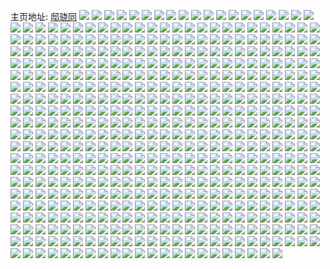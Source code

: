 主页地址: [邸骁同](https://weibo.com/u/1750553817) 
![](https://wx4.sinaimg.cn/mw2000/685754d9ly1h9plgfl5s4j22513m5x6q.jpg) 
![](https://wx4.sinaimg.cn/mw2000/685754d9ly1h9plim91njj21sc1sc4qr.jpg) 
![](https://wx4.sinaimg.cn/mw2000/685754d9ly1h9pll31z6mj21sc1scnpe.jpg) 
![](https://wx4.sinaimg.cn/mw2000/685754d9ly1h9plhp014bj2240240x6p.jpg) 
![](https://wx4.sinaimg.cn/mw2000/685754d9ly1h9iuj2a21zj22c0340npg.jpg) 
![](https://wx4.sinaimg.cn/mw2000/685754d9ly1h9iuj48dbbj22bm2bmu0x.jpg) 
![](https://wx4.sinaimg.cn/mw2000/685754d9ly1h9iuj9915kj21sc1schdv.jpg) 
![](https://wx4.sinaimg.cn/mw2000/685754d9ly1h9iuj6o4xqj22s52s5npf.jpg) 
![](https://wx4.sinaimg.cn/mw2000/685754d9ly1h9iujayzk4j21wz1wz1ky.jpg) 
![](https://wx4.sinaimg.cn/mw2000/685754d9ly1h87b5v4nh8j21sc1sc7wi.jpg) 
![](https://wx4.sinaimg.cn/mw2000/685754d9ly1h87bpu1pfhj21jk1xghdu.jpg) 
![](https://wx4.sinaimg.cn/mw2000/685754d9ly1h87b6mmp04j21sc1sce83.jpg) 
![](https://wx4.sinaimg.cn/mw2000/685754d9ly1h87b4orcwij21jk1xgb2a.jpg) 
![](https://wx4.sinaimg.cn/mw2000/685754d9ly1h87b7bnxzcj21sc1schdu.jpg) 
![](https://wx4.sinaimg.cn/mw2000/685754d9ly1h87bpp7dndj22jg36cx6q.jpg) 
![](https://wx4.sinaimg.cn/mw2000/685754d9ly1h87b5776khj21sc1sckjm.jpg) 
![](https://wx4.sinaimg.cn/mw2000/685754d9ly1h87bpzcr7bj21jk1wuhdu.jpg) 
![](https://wx4.sinaimg.cn/mw2000/685754d9ly1h87b5bu5euj22c02c0npe.jpg) 
![](https://wx4.sinaimg.cn/mw2000/685754d9ly1h633fpvq55j22c0340u0x.jpg) 
![](https://wx4.sinaimg.cn/mw2000/685754d9ly1h633fiden4j21400u0tdz.jpg) 
![](https://wx4.sinaimg.cn/mw2000/685754d9ly1h633fot6haj22c03401kz.jpg) 
![](https://wx4.sinaimg.cn/mw2000/685754d9ly1h633fs1sbqj22c0340hdv.jpg) 
![](https://wx4.sinaimg.cn/mw2000/685754d9ly1h633fwh1tlj23402c0x6r.jpg) 
![](https://wx4.sinaimg.cn/mw2000/685754d9ly1h633fh7xhwj23402c04qq.jpg) 
![](https://wx4.sinaimg.cn/mw2000/685754d9ly1h633ftmfk3j22c03404qr.jpg) 
![](https://wx4.sinaimg.cn/mw2000/685754d9ly1h633fxtj3fj22402tcb29.jpg) 
![](https://wx4.sinaimg.cn/mw2000/685754d9ly1h633fmquwkj22c0340hdv.jpg) 
![](https://wx4.sinaimg.cn/mw2000/685754d9ly1h633fl4ttuj21o01o0n15.jpg) 
![](https://wx4.sinaimg.cn/mw2000/685754d9ly1h633fy7y86j20u00u0alp.jpg) 
![](https://wx4.sinaimg.cn/mw2000/685754d9ly1h633fz83wij22tc240kjl.jpg) 
![](https://wx4.sinaimg.cn/mw2000/685754d9ly1h4v4vldo8gj21sc2dskjm.jpg) 
![](https://wx4.sinaimg.cn/mw2000/685754d9ly1h4v4vgmffgj21lt4tg1ky.jpg) 
![](https://wx4.sinaimg.cn/mw2000/685754d9ly1h4v4vikf5hj21sc1j5npe.jpg) 
![](https://wx4.sinaimg.cn/mw2000/685754d9ly1h4v4vog9n6j21lt4tgx6p.jpg) 
![](https://wx4.sinaimg.cn/mw2000/685754d9ly1h4v4vnmzqqj21sc2ds1kz.jpg) 
![](https://wx4.sinaimg.cn/mw2000/685754d9ly1h4v4vp77gdj21lt4tg1ky.jpg) 
![](https://wx4.sinaimg.cn/mw2000/685754d9ly1h428t84nc8j21sc2dskjm.jpg) 
![](https://wx4.sinaimg.cn/mw2000/685754d9ly1h428t948tlj22bz33ykjm.jpg) 
![](https://wx4.sinaimg.cn/mw2000/685754d9ly1h428t72u2gj21sc2dsu0y.jpg) 
![](https://wx4.sinaimg.cn/mw2000/685754d9ly1h3v96vu1yej22c02c0u0y.jpg) 
![](https://wx4.sinaimg.cn/mw2000/685754d9ly1h3v96zfswyj215m0u04as.jpg) 
![](https://wx4.sinaimg.cn/mw2000/685754d9ly1h3v97111msj22c02c0qv6.jpg) 
![](https://wx4.sinaimg.cn/mw2000/685754d9ly1h3v96qmws7j22012o1x6p.jpg) 
![](https://wx4.sinaimg.cn/mw2000/685754d9ly1h3v96sl0u5j22c0340b2b.jpg) 
![](https://wx4.sinaimg.cn/mw2000/685754d9ly1h3v97041kvj23402c0npd.jpg) 
![](https://wx4.sinaimg.cn/mw2000/685754d9ly1h3v96us7isj234022o4qq.jpg) 
![](https://wx4.sinaimg.cn/mw2000/685754d9ly1h3v96teruzj22861ns7wh.jpg) 
![](https://wx4.sinaimg.cn/mw2000/685754d9ly1h3v96x8se5j23402c0u10.jpg) 
![](https://wx4.sinaimg.cn/mw2000/685754d9ly1h3v96yxul0j22c02c0e84.jpg) 
![](https://wx4.sinaimg.cn/mw2000/685754d9ly1h2fb89ixdyj21sc1scb2a.jpg) 
![](https://wx4.sinaimg.cn/mw2000/685754d9ly1h2fb8f7i80j21sc1sc7wi.jpg) 
![](https://wx4.sinaimg.cn/mw2000/685754d9ly1h2fb7vgpq2j21sc1scnpe.jpg) 
![](https://wx4.sinaimg.cn/mw2000/685754d9ly1h2fb84rjhej22c02c0qv7.jpg) 
![](https://wx4.sinaimg.cn/mw2000/685754d9ly1h20caikc36j20yi22onpd.jpg) 
![](https://wx4.sinaimg.cn/mw2000/685754d9ly1h1wo9e8xfdj21sc2dse82.jpg) 
![](https://wx4.sinaimg.cn/mw2000/685754d9ly1h1wo9nf0o7j22tc2401l0.jpg) 
![](https://wx4.sinaimg.cn/mw2000/685754d9ly1h1wo9hsgc6j22tc2407wk.jpg) 
![](https://wx4.sinaimg.cn/mw2000/685754d9ly1h1wo9ja2jnj22tc2401ky.jpg) 
![](https://wx4.sinaimg.cn/mw2000/685754d9ly1h1wo9uesfjj22tc2404qq.jpg) 
![](https://wx4.sinaimg.cn/mw2000/685754d9ly1h1wo9fkzdpj22402tcnpe.jpg) 
![](https://wx4.sinaimg.cn/mw2000/685754d9ly1h1wo9r8zxfj22402tce82.jpg) 
![](https://wx4.sinaimg.cn/mw2000/685754d9ly1h1wo9kwgnvj22tc240x6p.jpg) 
![](https://wx4.sinaimg.cn/mw2000/685754d9ly1h1wo9tmzzej22yo2004qq.jpg) 
![](https://wx4.sinaimg.cn/mw2000/685754d9ly1h1wo9ry7ovj22tc240hdt.jpg) 
![](https://wx4.sinaimg.cn/mw2000/685754d9ly1h1wo9p7wl4j21o01o0b2a.jpg) 
![](https://wx4.sinaimg.cn/mw2000/685754d9ly1h1wo9vzlncj20zk14aqhw.jpg) 
![](https://wx4.sinaimg.cn/mw2000/685754d9ly1h1wo9vheeaj22tc240npd.jpg) 
![](https://wx4.sinaimg.cn/mw2000/685754d9ly1h1wo9q8si1j22c02c07wi.jpg) 
![](https://wx4.sinaimg.cn/mw2000/685754d9ly1h1wo9ssw74j22402tcx6p.jpg) 
![](https://wx4.sinaimg.cn/mw2000/685754d9ly1h1k5qvdl5lj20u01407g3.jpg) 
![](https://wx4.sinaimg.cn/mw2000/685754d9ly1h1k5qxc0tkj21sc2ds4qp.jpg) 
![](https://wx4.sinaimg.cn/mw2000/685754d9ly1h155vpdxk9j22c0340b2a.jpg) 
![](https://wx4.sinaimg.cn/mw2000/685754d9ly1h155vqtvkkj22c02c0npd.jpg) 
![](https://wx4.sinaimg.cn/mw2000/685754d9ly1h155vq29mwj22c03401kz.jpg) 
![](https://wx4.sinaimg.cn/mw2000/685754d9ly1h0z9tuucaqj20wi0j4tas.jpg) 
![](https://wx4.sinaimg.cn/mw2000/685754d9ly1h0z9tsyzmlj22c02c01ky.jpg) 
![](https://wx4.sinaimg.cn/mw2000/685754d9ly1h0z9tuo9g0j20wi19maem.jpg) 
![](https://wx4.sinaimg.cn/mw2000/685754d9ly1h0z9ttx1ahj22c02c0qv6.jpg) 
![](https://wx4.sinaimg.cn/mw2000/685754d9ly1h0z9tq486mj21sc2dse82.jpg) 
![](https://wx4.sinaimg.cn/mw2000/685754d9ly1h0z9ts4x6dj23402c0qv6.jpg) 
![](https://wx4.sinaimg.cn/mw2000/685754d9ly1h0z9tr29l6j22c0340npf.jpg) 
![](https://wx4.sinaimg.cn/mw2000/685754d9ly1h0z9toxtbnj20wi0tgk1v.jpg) 
![](https://wx4.sinaimg.cn/mw2000/685754d9ly1h0z9u1kybtj22c02c04qr.jpg) 
![](https://wx4.sinaimg.cn/mw2000/685754d9ly1h0z9tvj576j22c02c04qr.jpg) 
![](https://wx4.sinaimg.cn/mw2000/685754d9ly1h0z9twopdzj22c02c0qv6.jpg) 
![](https://wx4.sinaimg.cn/mw2000/685754d9ly1h0z9txi7c7j22c02c01ky.jpg) 
![](https://wx4.sinaimg.cn/mw2000/685754d9ly1h0z9tygabwj22c02c0npf.jpg) 
![](https://wx4.sinaimg.cn/mw2000/685754d9ly1h0z9tzfv0ij22c02c0b2b.jpg) 
![](https://wx4.sinaimg.cn/mw2000/685754d9ly1h0z9u2gelrj22c02c04qq.jpg) 
![](https://wx4.sinaimg.cn/mw2000/685754d9ly1gzvckchddfj22c02c0npd.jpg) 
![](https://wx4.sinaimg.cn/mw2000/685754d9ly1gzsjehgjtvj22c02c01kz.jpg) 
![](https://wx4.sinaimg.cn/mw2000/685754d9ly1gzsjeitwptj21sc1sc4qq.jpg) 
![](https://wx4.sinaimg.cn/mw2000/685754d9ly1gzmnjzew0gj21sc2dsnpd.jpg) 
![](https://wx4.sinaimg.cn/mw2000/685754d9ly1gz5b8kbd19j22c02c0e82.jpg) 
![](https://wx4.sinaimg.cn/mw2000/685754d9ly1gz0sv7kon9j22c02c0kjm.jpg) 
![](https://wx4.sinaimg.cn/mw2000/685754d9ly1gyxb5ijsrlj21c91sc1j4.jpg) 
![](https://wx4.sinaimg.cn/mw2000/685754d9ly1gyxb5v5fh2j22c02c04qq.jpg) 
![](https://wx4.sinaimg.cn/mw2000/685754d9ly1gyxb62fh1rj21sc1scx5k.jpg) 
![](https://wx4.sinaimg.cn/mw2000/685754d9ly1gyxb5kpqv3j22c02c0x6p.jpg) 
![](https://wx4.sinaimg.cn/mw2000/685754d9ly1gyxb5zgz5bj22bc334qv7.jpg) 
![](https://wx4.sinaimg.cn/mw2000/685754d9ly1gyxb5nk8p3j22c02c0kjm.jpg) 
![](https://wx4.sinaimg.cn/mw2000/685754d9ly1gyxb610hlwj21c91sc4qp.jpg) 
![](https://wx4.sinaimg.cn/mw2000/685754d9ly1gyxb5s2no7j22c02c07wk.jpg) 
![](https://wx4.sinaimg.cn/mw2000/685754d9ly1gyxb63qd8jj21sc1sc4qp.jpg) 
![](https://wx4.sinaimg.cn/mw2000/685754d9ly1gyeur6s5uij22c02c0e83.jpg) 
![](https://wx4.sinaimg.cn/mw2000/685754d9ly1gyeur9p9p0j22c02c04qr.jpg) 
![](https://wx4.sinaimg.cn/mw2000/b10c1bc2ly1gy2z43i0ipj208c08bgm1.jpg) 
![](https://wx4.sinaimg.cn/mw2000/685754d9ly1gycgfh7awcj22c02c0npe.jpg) 
![](https://wx4.sinaimg.cn/mw2000/685754d9ly1gycgfhkyinj20zk0zkjxi.jpg) 
![](https://wx4.sinaimg.cn/mw2000/685754d9ly1gycgfim0lkj22c02c0e82.jpg) 
![](https://wx4.sinaimg.cn/mw2000/685754d9ly1gycgfkltybj22c02c0e82.jpg) 
![](https://wx4.sinaimg.cn/mw2000/685754d9ly1gycgflyu2aj22c02c0e82.jpg) 
![](https://wx4.sinaimg.cn/mw2000/685754d9ly1gxzuvjeco9j22tc240e82.jpg) 
![](https://wx4.sinaimg.cn/mw2000/685754d9ly1gxzuvgida3j23402c0npe.jpg) 
![](https://wx4.sinaimg.cn/mw2000/685754d9ly1gxzuvkwi6fj22tc240b2a.jpg) 
![](https://wx4.sinaimg.cn/mw2000/685754d9ly1gxzuvhtiu8j22402tce81.jpg) 
![](https://wx4.sinaimg.cn/mw2000/685754d9ly1gxzuvdl5rvj22yo200npe.jpg) 
![](https://wx4.sinaimg.cn/mw2000/685754d9ly1gxzuvfo7xjj22002yonpd.jpg) 
![](https://wx4.sinaimg.cn/mw2000/685754d9ly1gxzuvf2nyaj21sc2ds7wi.jpg) 
![](https://wx4.sinaimg.cn/mw2000/685754d9ly1gxzuvh79swj22402tc4qq.jpg) 
![](https://wx4.sinaimg.cn/mw2000/685754d9ly1gxzuwfb652j22c03404qs.jpg) 
![](https://wx4.sinaimg.cn/mw2000/685754d9ly1gxzuvijv5sj22tc240kjm.jpg) 
![](https://wx4.sinaimg.cn/mw2000/685754d9ly1gxzuvk7bv1j22402tcu0y.jpg) 
![](https://wx4.sinaimg.cn/mw2000/685754d9ly1gxzuvlopulj22tc2404qr.jpg) 
![](https://wx4.sinaimg.cn/mw2000/685754d9ly1gxzuvebuyej22c02c0kjl.jpg) 
![](https://wx4.sinaimg.cn/mw2000/685754d9ly1gxzuvmcynij22402tcx6p.jpg) 
![](https://wx4.sinaimg.cn/mw2000/685754d9ly1gxv5pftvm8j22yo1z4tox.jpg) 
![](https://wx4.sinaimg.cn/mw2000/685754d9ly1gxv5phrgojj22xv1yl7fe.jpg) 
![](https://wx4.sinaimg.cn/mw2000/685754d9ly1gxv5pff7pmj22yo1z4ngq.jpg) 
![](https://wx4.sinaimg.cn/mw2000/685754d9ly1gxv5pex77tj21z42yo7j8.jpg) 
![](https://wx4.sinaimg.cn/mw2000/685754d9ly1gxv5pg5trdj22yo1z4to3.jpg) 
![](https://wx4.sinaimg.cn/mw2000/685754d9ly1gxv5pjnbksj21z42yoase.jpg) 
![](https://wx4.sinaimg.cn/mw2000/685754d9ly1gxv5peljj1j22yo1z4dyt.jpg) 
![](https://wx4.sinaimg.cn/mw2000/685754d9ly1gxv5pi29qpj22yo1z4amy.jpg) 
![](https://wx4.sinaimg.cn/mw2000/685754d9ly1gxv5pgw8ihj22yo1z47lo.jpg) 
![](https://wx4.sinaimg.cn/mw2000/685754d9ly1gxv5phdurij22yo1z448f.jpg) 
![](https://wx4.sinaimg.cn/mw2000/685754d9ly1gxv5pj4zpbj22ds1scx6p.jpg) 
![](https://wx4.sinaimg.cn/mw2000/685754d9ly1gxqdmz0m1aj22c02c0b2a.jpg) 
![](https://wx4.sinaimg.cn/mw2000/685754d9ly1gxqdm83xuwj21sc2dsqv5.jpg) 
![](https://wx4.sinaimg.cn/mw2000/685754d9ly1gxqdnihc0qj22c02c0npd.jpg) 
![](https://wx4.sinaimg.cn/mw2000/685754d9ly1gxqdn4h9cwj22c02c01ky.jpg) 
![](https://wx4.sinaimg.cn/mw2000/685754d9ly1gxqdn28q46j21sc1scu0x.jpg) 
![](https://wx4.sinaimg.cn/mw2000/685754d9ly1gxqdmcgdm1j22c02c0kjm.jpg) 
![](https://wx4.sinaimg.cn/mw2000/685754d9ly1gxqdm5utw7j23402c01ky.jpg) 
![](https://wx4.sinaimg.cn/mw2000/685754d9ly1gxqdn9o7a1j21sc1sc7wh.jpg) 
![](https://wx4.sinaimg.cn/mw2000/685754d9ly1gxqdnddll0j22c02c0npe.jpg) 
![](https://wx4.sinaimg.cn/mw2000/685754d9ly1gxqdng2jgkj22c02c07wi.jpg) 
![](https://wx4.sinaimg.cn/mw2000/685754d9ly1gxqdnnpsphj22c02c0hdu.jpg) 
![](https://wx4.sinaimg.cn/mw2000/685754d9ly1gxitxyffp9j22c0340u0y.jpg) 
![](https://wx4.sinaimg.cn/mw2000/685754d9ly1gxitxx68o9j22c0340qv6.jpg) 
![](https://wx4.sinaimg.cn/mw2000/685754d9ly1gxbhfqlqxsj21sc1scnpd.jpg) 
![](https://wx4.sinaimg.cn/mw2000/685754d9ly1gxbhfrfpwwj22c02c0hdu.jpg) 
![](https://wx4.sinaimg.cn/mw2000/685754d9ly1gxbhfsvyu0j22c0340e83.jpg) 
![](https://wx4.sinaimg.cn/mw2000/685754d9ly1gxbhfppvjyj23402c07wj.jpg) 
![](https://wx4.sinaimg.cn/mw2000/685754d9ly1gwlx507sn3j22c02c0x6q.jpg) 
![](https://wx4.sinaimg.cn/mw2000/685754d9ly1gwlx530sndj22c02c0b2a.jpg) 
![](https://wx4.sinaimg.cn/mw2000/685754d9ly1gwlx4x8j0mj22c02c0kjm.jpg) 
![](https://wx4.sinaimg.cn/mw2000/685754d9ly1gwlx551zgej22c02c04qq.jpg) 
![](https://wx4.sinaimg.cn/mw2000/685754d9ly1gwlx58m94tj22c02c0e83.jpg) 
![](https://wx4.sinaimg.cn/mw2000/685754d9ly1gwlx5bk7fej22c02c01ky.jpg) 
![](https://wx4.sinaimg.cn/mw2000/685754d9ly1gwlx5duiv8j22c02c0x6q.jpg) 
![](https://wx4.sinaimg.cn/mw2000/685754d9ly1gwkq9rmxm6j23402c01kz.jpg) 
![](https://wx4.sinaimg.cn/mw2000/685754d9ly1gwkq9u2qolj23402c0hdv.jpg) 
![](https://wx4.sinaimg.cn/mw2000/685754d9ly1gwkq9x91v6j22o03k07wj.jpg) 
![](https://wx4.sinaimg.cn/mw2000/685754d9ly1gwkq9phbh8j23402c07wi.jpg) 
![](https://wx4.sinaimg.cn/mw2000/685754d9ly1gwhe0cab9tj22tc480e83.jpg) 
![](https://wx4.sinaimg.cn/mw2000/685754d9ly1gwhe0rfkjkj21sc1scnpd.jpg) 
![](https://wx4.sinaimg.cn/mw2000/685754d9ly1gwhe2ao6kwj22tc480u0z.jpg) 
![](https://wx4.sinaimg.cn/mw2000/685754d9ly1gwhe1i1we8j23344mokjn.jpg) 
![](https://wx4.sinaimg.cn/mw2000/685754d9ly1gwhe0pybwgj21sc1scqv5.jpg) 
![](https://wx4.sinaimg.cn/mw2000/685754d9ly1gwhe1xym9mj22tc4804qs.jpg) 
![](https://wx4.sinaimg.cn/mw2000/685754d9ly1gwhe0lcbn3j22c02c0hdu.jpg) 
![](https://wx4.sinaimg.cn/mw2000/685754d9ly1gwhe0hpsa2j21sc1sc7wi.jpg) 
![](https://wx4.sinaimg.cn/mw2000/685754d9ly1gwhe1p0no5j22tc480x6r.jpg) 
![](https://wx4.sinaimg.cn/mw2000/685754d9ly1gwhe2h3iauj22tc4807wk.jpg) 
![](https://wx4.sinaimg.cn/mw2000/685754d9ly1gwhe0ocq39j22yo2801kz.jpg) 
![](https://wx4.sinaimg.cn/mw2000/685754d9ly1gwhe2ohe12j22tc480npg.jpg) 
![](https://wx4.sinaimg.cn/mw2000/685754d9ly1gwhe14wpzwj23344mox6r.jpg) 
![](https://wx4.sinaimg.cn/mw2000/685754d9ly1gwhe0f9mruj20xe8c94qr.jpg) 
![](https://wx4.sinaimg.cn/mw2000/685754d9ly1gwhe25al83j22tc480x6r.jpg) 
![](https://wx4.sinaimg.cn/mw2000/685754d9ly1gweyf35fnbj21sc1scqv5.jpg) 
![](https://wx4.sinaimg.cn/mw2000/685754d9ly1gweyf4gxm7j22402tcb29.jpg) 
![](https://wx4.sinaimg.cn/mw2000/685754d9ly1gw9f9b6t15j23302b9npf.jpg) 
![](https://wx4.sinaimg.cn/mw2000/685754d9ly1gvwniwykmkj22c02c0npd.jpg) 
![](https://wx4.sinaimg.cn/mw2000/685754d9ly1gvvj4obrnmj22c02c0b2a.jpg) 
![](https://wx4.sinaimg.cn/mw2000/001Ut90Zgy1gv8d99widyj62402tc4qq02.jpg) 
![](https://wx4.sinaimg.cn/mw2000/001Ut90Zgy1gv8d96ei4aj62tc2407wj02.jpg) 
![](https://wx4.sinaimg.cn/mw2000/001Ut90Zgy1gv8d8xmuhyj63402c01l002.jpg) 
![](https://wx4.sinaimg.cn/mw2000/001Ut90Zgy1gv8d93zeoqj63402c07wj02.jpg) 
![](https://wx4.sinaimg.cn/mw2000/001Ut90Zgy1gv8d91y9o3j637k2eo1kz02.jpg) 
![](https://wx4.sinaimg.cn/mw2000/001Ut90Zgy1gv8d8rqcsmj62yo200kjl02.jpg) 
![](https://wx4.sinaimg.cn/mw2000/001Ut90Zgy1gv8d9bvmgqj62tc240u0y02.jpg) 
![](https://wx4.sinaimg.cn/mw2000/001Ut90Zgy1gv8d9f5efpj63402c0b2a02.jpg) 
![](https://wx4.sinaimg.cn/mw2000/001Ut90Zgy1gv8d98216xj62tc240kjm02.jpg) 
![](https://wx4.sinaimg.cn/mw2000/001Ut90Zgy1gv8d9d70unj62tc240hdt02.jpg) 
![](https://wx4.sinaimg.cn/mw2000/001Ut90Zgy1gv8d8zpn92j63402c0kjn02.jpg) 
![](https://wx4.sinaimg.cn/mw2000/001Ut90Zgy1gv8d8u46ygj63402c07wl02.jpg) 
![](https://wx4.sinaimg.cn/mw2000/001Ut90Zgy1gv3nf485x9j62c0340qv502.jpg) 
![](https://wx4.sinaimg.cn/mw2000/001Ut90Zgy1gv3nf7joxwj61sc1scb2a02.jpg) 
![](https://wx4.sinaimg.cn/mw2000/001Ut90Zgy1gv3newuoeoj61sc1sce8102.jpg) 
![](https://wx4.sinaimg.cn/mw2000/001Ut90Zgy1gv3netnw3lj635s2dcb2902.jpg) 
![](https://wx4.sinaimg.cn/mw2000/001Ut90Zgy1gv3neqyiazj62402tcnpd02.jpg) 
![](https://wx4.sinaimg.cn/mw2000/001Ut90Zgy1gv3nf1nd4xj62c02c0npe02.jpg) 
![](https://wx4.sinaimg.cn/mw2000/001Ut90Zgy1gv3nenr4bbj62ds1sc1kz02.jpg) 
![](https://wx4.sinaimg.cn/mw2000/001Ut90Zgy1gv3nfcczbaj61sc1sckjm02.jpg) 
![](https://wx4.sinaimg.cn/mw2000/001Ut90Zgy1gv3ngss723j61sc1sce8202.jpg) 
![](https://wx4.sinaimg.cn/mw2000/001Ut90Zgy1gv3nglzuizj62ds1sc7wi02.jpg) 
![](https://wx4.sinaimg.cn/mw2000/001Ut90Zgy1gv3nge8zr6j62ds1scx6q02.jpg) 
![](https://wx4.sinaimg.cn/mw2000/001Ut90Zly1guwn460lqsj61sc1scx6p02.jpg) 
![](https://wx4.sinaimg.cn/mw2000/001Ut90Zly1gut9iou6otj63402c07wi02.jpg) 
![](https://wx4.sinaimg.cn/mw2000/001Ut90Zly1gut9icmgmxj61sc2ds1ky02.jpg) 
![](https://wx4.sinaimg.cn/mw2000/001Ut90Zly1gut9i7ukr3j63402c0hdu02.jpg) 
![](https://wx4.sinaimg.cn/mw2000/001Ut90Zly1gut9i92qeej62ds1sce8202.jpg) 
![](https://wx4.sinaimg.cn/mw2000/001Ut90Zly1gut9iipqc1j62tc240x6p02.jpg) 
![](https://wx4.sinaimg.cn/mw2000/001Ut90Zly1gut9i2y9uej61sc2dskjm02.jpg) 
![](https://wx4.sinaimg.cn/mw2000/001Ut90Zly1gut9i6il86j62c02c07wi02.jpg) 
![](https://wx4.sinaimg.cn/mw2000/001Ut90Zly1gut9i4py4bj63402c0x6r02.jpg) 
![](https://wx4.sinaimg.cn/mw2000/685754d9ly1gut9i0cgoej22c02c0kjm.jpg) 
![](https://wx4.sinaimg.cn/mw2000/001Ut90Zly1gut9hy1wcij63402c0x6r02.jpg) 
![](https://wx4.sinaimg.cn/mw2000/001Ut90Zly1guooc8jn88j62c0340hdw02.jpg) 
![](https://wx4.sinaimg.cn/mw2000/001Ut90Zly1guooc6v0mgj63402c07wj02.jpg) 
![](https://wx4.sinaimg.cn/mw2000/001Ut90Zly1guooc9nsx7j61ez2iokjm02.jpg) 
![](https://wx4.sinaimg.cn/mw2000/001Ut90Zly1guoocdg8ejj61ez2ioe8102.jpg) 
![](https://wx4.sinaimg.cn/mw2000/001Ut90Zly1guoocfhzpij62io1ezhdu02.jpg) 
![](https://wx4.sinaimg.cn/mw2000/001Ut90Zly1guoocbzv14j61ez2io4qq02.jpg) 
![](https://wx4.sinaimg.cn/mw2000/001Ut90Zly1guoocen621j62io1ezhdu02.jpg) 
![](https://wx4.sinaimg.cn/mw2000/001Ut90Zly1guooc4267ej62c02c0hdz02.jpg) 
![](https://wx4.sinaimg.cn/mw2000/001Ut90Zly1guooc0itg4j61ez2io7wj02.jpg) 
![](https://wx4.sinaimg.cn/mw2000/001Ut90Zly1guooc5lyerj63402c0npe02.jpg) 
![](https://wx4.sinaimg.cn/mw2000/001Ut90Zly1gukrn4djx0j62c02c0hdt02.jpg) 
![](https://wx4.sinaimg.cn/mw2000/001Ut90Zly1gu653jkfq8j61j82ds7wi02.jpg) 
![](https://wx4.sinaimg.cn/mw2000/001Ut90Zly1gu653he1ogj61900u0h0n02.jpg) 
![](https://wx4.sinaimg.cn/mw2000/001Ut90Zly1gu659b1o5nj60u03c04j002.jpg) 
![](https://wx4.sinaimg.cn/mw2000/001Ut90Zly1gu653t10zaj61sc2dskjm02.jpg) 
![](https://wx4.sinaimg.cn/mw2000/001Ut90Zly1gu653vce2aj62c0340b2b02.jpg) 
![](https://wx4.sinaimg.cn/mw2000/001Ut90Zly1gu655kvcpyj62c02c01kz02.jpg) 
![](https://wx4.sinaimg.cn/mw2000/685754d9ly1gu653xm1rhj22c03407wi.jpg) 
![](https://wx4.sinaimg.cn/mw2000/001Ut90Zly1gu6558z2lnj63402c01kz02.jpg) 
![](https://wx4.sinaimg.cn/mw2000/685754d9ly1gu653m1ac0j21sc2dshdu.jpg) 
![](https://wx4.sinaimg.cn/mw2000/001Ut90Zly1gu655ea40ij62c02c0qv602.jpg) 
![](https://wx4.sinaimg.cn/mw2000/001Ut90Zly1gu655ikmmhj62c02c01ky02.jpg) 
![](https://wx4.sinaimg.cn/mw2000/001Ut90Zly1gu655gsebtj62c02c07wh02.jpg) 
![](https://wx4.sinaimg.cn/mw2000/001Ut90Zly1gu655arsuij62c02c0u0x02.jpg) 
![](https://wx4.sinaimg.cn/mw2000/001Ut90Zly1gu6555k7kwj62c02c07wj02.jpg) 
![](https://wx4.sinaimg.cn/mw2000/685754d9ly1gtwvgnltrqj22c02c01ky.jpg) 
![](https://wx4.sinaimg.cn/mw2000/001Ut90Zly1gtnwmpyr86j622o0yi7wh02.jpg) 
![](https://wx4.sinaimg.cn/mw2000/685754d9ly1gt6xtw6hf6j20v216d77f.jpg) 
![](https://wx4.sinaimg.cn/mw2000/685754d9gy1gt0l5qzjp3j22c03404qp.jpg) 
![](https://wx4.sinaimg.cn/mw2000/685754d9gy1gt0l5obagxj23402c0npg.jpg) 
![](https://wx4.sinaimg.cn/mw2000/685754d9gy1gt0la4crkij22tc240kjn.jpg) 
![](https://wx4.sinaimg.cn/mw2000/685754d9gy1gt0l5e5tbwj23402c0hdx.jpg) 
![](https://wx4.sinaimg.cn/mw2000/685754d9gy1gt0l60knbwj22yo1r61ky.jpg) 
![](https://wx4.sinaimg.cn/mw2000/685754d9gy1gt0l5jgkeqj23402c0kjo.jpg) 
![](https://wx4.sinaimg.cn/mw2000/685754d9gy1gt0l5wxff4j22402tcb2b.jpg) 
![](https://wx4.sinaimg.cn/mw2000/685754d9gy1gt0l5z5emdj22yo1rgb2a.jpg) 
![](https://wx4.sinaimg.cn/mw2000/685754d9gy1gt0l5tvxdaj22002yohdv.jpg) 
![](https://wx4.sinaimg.cn/mw2000/685754d9gy1gsze426xw3j22c02c0kjm.jpg) 
![](https://wx4.sinaimg.cn/mw2000/685754d9ly1gsx5n390w6j22yo1z5kjl.jpg) 
![](https://wx4.sinaimg.cn/mw2000/685754d9ly1gsx5ojy15ej22c0340npe.jpg) 
![](https://wx4.sinaimg.cn/mw2000/685754d9ly1gsx5mh8asnj21sc1scb2a.jpg) 
![](https://wx4.sinaimg.cn/mw2000/685754d9ly1gsx5mho33nj22yo1z5atp.jpg) 
![](https://wx4.sinaimg.cn/mw2000/685754d9gy1gsred172owj23402c07wi.jpg) 
![](https://wx4.sinaimg.cn/mw2000/685754d9gy1gsred5r9ofj23402c0b2b.jpg) 
![](https://wx4.sinaimg.cn/mw2000/685754d9gy1gsredasdttj21sc1sc7wi.jpg) 
![](https://wx4.sinaimg.cn/mw2000/685754d9gy1gsrecyfulij23402c0npe.jpg) 
![](https://wx4.sinaimg.cn/mw2000/685754d9ly1gskdq9k8vrj21sc2ds1ky.jpg) 
![](https://wx4.sinaimg.cn/mw2000/685754d9ly1gskdq70g91j22c02c0kjm.jpg) 
![](https://wx4.sinaimg.cn/mw2000/685754d9ly1gskdq62kuvj20vc15sx0p.jpg) 
![](https://wx4.sinaimg.cn/mw2000/685754d9ly1gskdq7qt87j22c02c07wi.jpg) 
![](https://wx4.sinaimg.cn/mw2000/685754d9ly1gskdqawz8ej22c02c0b2b.jpg) 
![](https://wx4.sinaimg.cn/mw2000/685754d9ly1gs49g26btaj22c0340x6p.jpg) 
![](https://wx4.sinaimg.cn/mw2000/685754d9ly1gs49g01uc0j22c0340npd.jpg) 
![](https://wx4.sinaimg.cn/mw2000/685754d9ly1gs30a18vynj22c0340e81.jpg) 
![](https://wx4.sinaimg.cn/mw2000/685754d9ly1grmtt1c5g5j22c02c0x1u.jpg) 
![](https://wx4.sinaimg.cn/mw2000/685754d9ly1gri3qqq7eej22c0340u0y.jpg) 
![](https://wx4.sinaimg.cn/mw2000/685754d9ly1gri3qgakqcj22402tchdu.jpg) 
![](https://wx4.sinaimg.cn/mw2000/685754d9ly1gri3t8p7d1j22c0340x6r.jpg) 
![](https://wx4.sinaimg.cn/mw2000/685754d9ly1gri3qoj7ylj23402c0b2a.jpg) 
![](https://wx4.sinaimg.cn/mw2000/685754d9ly1gri3qjh658j21sc2dshdt.jpg) 
![](https://wx4.sinaimg.cn/mw2000/685754d9ly1gri3t1befbj20u0140gu0.jpg) 
![](https://wx4.sinaimg.cn/mw2000/685754d9ly1gri3rfr8jtj23402c0qv5.jpg) 
![](https://wx4.sinaimg.cn/mw2000/685754d9ly1gri3t3v3msj22c02c0b29.jpg) 
![](https://wx4.sinaimg.cn/mw2000/001Ut90Zly1gri3r1p0mej63402c0e8102.jpg) 
![](https://wx4.sinaimg.cn/mw2000/685754d9gy1grgc54tudmj21400u0k6o.jpg) 
![](https://wx4.sinaimg.cn/mw2000/685754d9gy1grgc55a6ytj20u00u00zp.jpg) 
![](https://wx4.sinaimg.cn/mw2000/685754d9gy1grgc549aovj20u00u0ain.jpg) 
![](https://wx4.sinaimg.cn/mw2000/685754d9gy1grgc55nnbvj20u00u0n2i.jpg) 
![](https://wx4.sinaimg.cn/mw2000/001Ut90Zgy1grgc563hblj60u00u0gul02.jpg) 
![](https://wx4.sinaimg.cn/mw2000/001Ut90Zly1gre148g7zqj60u0140qgk02.jpg) 
![](https://wx4.sinaimg.cn/mw2000/001Ut90Zly1gr6tfkl428j60u00u0gtb02.jpg) 
![](https://wx4.sinaimg.cn/mw2000/685754d9ly1gqwekarirnj23402c0qv5.jpg) 
![](https://wx4.sinaimg.cn/mw2000/685754d9ly1gqolv3vir3j22c03407wh.jpg) 
![](https://wx4.sinaimg.cn/mw2000/685754d9ly1gqhaffl1btj22ds1c97wh.jpg) 
![](https://wx4.sinaimg.cn/mw2000/685754d9ly1gqhafggkzlj22bc334kjm.jpg) 
![](https://wx4.sinaimg.cn/mw2000/685754d9ly1gqbqf09y1ej20zk0k0400.jpg) 
![](https://wx4.sinaimg.cn/mw2000/685754d9ly1gqbdofwjmuj22c02c07wh.jpg) 
![](https://wx4.sinaimg.cn/mw2000/685754d9ly1gq6yl4qykvj21400u0dks.jpg) 
![](https://wx4.sinaimg.cn/mw2000/685754d9ly1gq6yl5lfp2j21400u0dk0.jpg) 
![](https://wx4.sinaimg.cn/mw2000/685754d9ly1gq6yl6i8j8j21400u0q6i.jpg) 
![](https://wx4.sinaimg.cn/mw2000/685754d9ly1gq6yl7di01j21400u0jvo.jpg) 
![](https://wx4.sinaimg.cn/mw2000/685754d9ly1gq6yl8cqjhj21400u00wd.jpg) 
![](https://wx4.sinaimg.cn/mw2000/685754d9ly1gq6yl9qaypj21400u0tef.jpg) 
![](https://wx4.sinaimg.cn/mw2000/685754d9ly1gq6ylagiixj21400u00ww.jpg) 
![](https://wx4.sinaimg.cn/mw2000/685754d9ly1gq6ylb7t5cj21400u0tcq.jpg) 
![](https://wx4.sinaimg.cn/mw2000/685754d9ly1gq6ylcfffcj21400u00wq.jpg) 
![](https://wx4.sinaimg.cn/mw2000/685754d9ly1gq4io0hkmvj20u00zx7q7.jpg) 
![](https://wx4.sinaimg.cn/mw2000/685754d9ly1gq4io88hq3j20u014010o.jpg) 
![](https://wx4.sinaimg.cn/mw2000/685754d9ly1gq4io72rthj20u01404fj.jpg) 
![](https://wx4.sinaimg.cn/mw2000/685754d9ly1gq4io2xz8rj21400u0kcd.jpg) 
![](https://wx4.sinaimg.cn/mw2000/685754d9ly1gq4io6gf3fj21400u0gzb.jpg) 
![](https://wx4.sinaimg.cn/mw2000/685754d9ly1gq4inzk1hzj20u014014z.jpg) 
![](https://wx4.sinaimg.cn/mw2000/685754d9ly1gq4io1gkqsj20u01474aj.jpg) 
![](https://wx4.sinaimg.cn/mw2000/685754d9ly1gq4io0sbgaj20u0140k9g.jpg) 
![](https://wx4.sinaimg.cn/mw2000/685754d9ly1gq4io256xdj21400u04cj.jpg) 
![](https://wx4.sinaimg.cn/mw2000/685754d9ly1gq4io7mzqmj20u0140ajb.jpg) 
![](https://wx4.sinaimg.cn/mw2000/685754d9ly1gq4io1qwsrj21h70u07kc.jpg) 
![](https://wx4.sinaimg.cn/mw2000/685754d9ly1gq4io03didj21400u04hg.jpg) 
![](https://wx4.sinaimg.cn/mw2000/685754d9ly1gq4io15jgfj21400u0drk.jpg) 
![](https://wx4.sinaimg.cn/mw2000/685754d9ly1gq4io7yie7j21400u0k2i.jpg) 
![](https://wx4.sinaimg.cn/mw2000/685754d9ly1gq4io2hzwwj21h70u0aig.jpg) 
![](https://wx4.sinaimg.cn/mw2000/685754d9ly1gq4io3ynqkj21400u04du.jpg) 
![](https://wx4.sinaimg.cn/mw2000/685754d9ly1gq4io6qwu7j20u0140k46.jpg) 
![](https://wx4.sinaimg.cn/mw2000/685754d9ly1gpyrnaujcnj21400u0gpi.jpg) 
![](https://wx4.sinaimg.cn/mw2000/685754d9ly1gpo7yq9z9nj21o02yohdu.jpg) 
![](https://wx4.sinaimg.cn/mw2000/685754d9ly1gpo7ynemg4j21o02yo4qq.jpg) 
![](https://wx4.sinaimg.cn/mw2000/685754d9ly1gpo7z2isnfj21o02yoqv6.jpg) 
![](https://wx4.sinaimg.cn/mw2000/685754d9ly1gpo7zdxwr9j21o02yohdw.jpg) 
![](https://wx4.sinaimg.cn/mw2000/685754d9ly1gpo7zlrgz1j23402c0e83.jpg) 
![](https://wx4.sinaimg.cn/mw2000/685754d9ly1gpo7ywe6ryj21o02yob2b.jpg) 
![](https://wx4.sinaimg.cn/mw2000/685754d9ly1gpg94d5j17j20u00u0tbt.jpg) 
![](https://wx4.sinaimg.cn/mw2000/685754d9ly1gpg94crrw4j20u00u0qed.jpg) 
![](https://wx4.sinaimg.cn/mw2000/685754d9ly1gpg94cbyvtj21400u01bi.jpg) 
![](https://wx4.sinaimg.cn/mw2000/685754d9ly1gpe2e22xnuj233x1rghdt.jpg) 
![](https://wx4.sinaimg.cn/mw2000/685754d9ly1gpafdobg77j20u0140qlu.jpg) 
![](https://wx4.sinaimg.cn/mw2000/685754d9ly1gpafdphgsvj20u0140dua.jpg) 
![](https://wx4.sinaimg.cn/mw2000/685754d9ly1gpafdptzkfj20u00u0gwn.jpg) 
![](https://wx4.sinaimg.cn/mw2000/685754d9ly1gpafdqgek5j20u00u0qdg.jpg) 
![](https://wx4.sinaimg.cn/mw2000/685754d9ly1gpafdntewfj21400u07e0.jpg) 
![](https://wx4.sinaimg.cn/mw2000/685754d9ly1gpafdp6kezj20u0140anh.jpg) 
![](https://wx4.sinaimg.cn/mw2000/685754d9ly1gpafdq5vfjj20u00u00zj.jpg) 
![](https://wx4.sinaimg.cn/mw2000/685754d9ly1gpafdr8k5vj20u0140trw.jpg) 
![](https://wx4.sinaimg.cn/mw2000/685754d9ly1gpafdqr94nj20u00u0n5a.jpg) 
![](https://wx4.sinaimg.cn/mw2000/685754d9ly1gp84r8b9y3j23402c04qq.jpg) 
![](https://wx4.sinaimg.cn/mw2000/685754d9ly1gp84rakm2vj23402c0kjl.jpg) 
![](https://wx4.sinaimg.cn/mw2000/685754d9ly1gp84rdcvn2j23402c0qv5.jpg) 
![](https://wx4.sinaimg.cn/mw2000/685754d9ly1gp84r581eaj23402c07wi.jpg) 
![](https://wx4.sinaimg.cn/mw2000/685754d9ly1gp84rfrqc2j23402c07wh.jpg) 
![](https://wx4.sinaimg.cn/mw2000/685754d9ly1gp84rhxiiuj23402c0e81.jpg) 
![](https://wx4.sinaimg.cn/mw2000/685754d9ly1gp84rkpllxj23402c0x6p.jpg) 
![](https://wx4.sinaimg.cn/mw2000/685754d9ly1gp84rr83k2j21sc2dsqvd.jpg) 
![](https://wx4.sinaimg.cn/mw2000/685754d9ly1gp84rsnzc2j23402c0npe.jpg) 
![](https://wx4.sinaimg.cn/mw2000/685754d9ly1gp84s06napj23402c01ky.jpg) 
![](https://wx4.sinaimg.cn/mw2000/685754d9ly1gp84s2u516j23402c0kjm.jpg) 
![](https://wx4.sinaimg.cn/mw2000/685754d9ly1gp84s5ip3zj23402c0npd.jpg) 
![](https://wx4.sinaimg.cn/mw2000/685754d9ly1gp84s7z4cjj23402c07wi.jpg) 
![](https://wx4.sinaimg.cn/mw2000/685754d9ly1gp84sbzj8uj23402c0npe.jpg) 
![](https://wx4.sinaimg.cn/mw2000/685754d9ly1gp84sf6xcgj23402c0hdt.jpg) 
![](https://wx4.sinaimg.cn/mw2000/685754d9ly1gp84sgyk0vj23402c0npd.jpg) 
![](https://wx4.sinaimg.cn/mw2000/685754d9ly1gp84sj6lwpj23402c0e81.jpg) 
![](https://wx4.sinaimg.cn/mw2000/685754d9ly1gp84slyg5sj23402c0npe.jpg) 
![](https://wx4.sinaimg.cn/mw2000/685754d9ly1gp6yjalpijj20u00u07d4.jpg) 
![](https://wx4.sinaimg.cn/mw2000/685754d9ly1gp6yjb4vjqj20u00u0k0s.jpg) 
![](https://wx4.sinaimg.cn/mw2000/685754d9ly1gp6yja8fjzj20u00u0tj8.jpg) 
![](https://wx4.sinaimg.cn/mw2000/685754d9ly1gp6yjeyhz1j20u00u0aiy.jpg) 
![](https://wx4.sinaimg.cn/mw2000/685754d9ly1gp6yjc2gvwj20u00u0k4q.jpg) 
![](https://wx4.sinaimg.cn/mw2000/685754d9ly1gp6yjellf4j20u00u0q9k.jpg) 
![](https://wx4.sinaimg.cn/mw2000/685754d9ly1gp6yjfucevj20u00u0468.jpg) 
![](https://wx4.sinaimg.cn/mw2000/685754d9ly1gp6ylting5j20u00u047w.jpg) 
![](https://wx4.sinaimg.cn/mw2000/685754d9ly1gp6yjffa67j21400u0n7h.jpg) 
![](https://wx4.sinaimg.cn/mw2000/685754d9ly1gp1d09eps9j20u0140gq2.jpg) 
![](https://wx4.sinaimg.cn/mw2000/685754d9ly1gp1d0967ctj20u0140ajj.jpg) 
![](https://wx4.sinaimg.cn/mw2000/685754d9gy1gojw1fej9nj230c208qv6.jpg) 
![](https://wx4.sinaimg.cn/mw2000/685754d9gy1gojw19n42qj22bc334qv5.jpg) 
![](https://wx4.sinaimg.cn/mw2000/685754d9gy1gojw18mc55j20yi0jgwlp.jpg) 
![](https://wx4.sinaimg.cn/mw2000/685754d9gy1gojw1j6rp7j22ds1sc1l4.jpg) 
![](https://wx4.sinaimg.cn/mw2000/685754d9gy1gojw1850mqj20lk08uq54.jpg) 
![](https://wx4.sinaimg.cn/mw2000/685754d9gy1gojw2vhul8j22c0340e81.jpg) 
![](https://wx4.sinaimg.cn/mw2000/685754d9ly1gnvj9ulml8j21sc1schdt.jpg) 
![](https://wx4.sinaimg.cn/mw2000/685754d9ly1gne9mu6u8kj22c02c0x6r.jpg) 
![](https://wx4.sinaimg.cn/mw2000/685754d9ly1gne9mnq6o2j22c02c01ky.jpg) 
![](https://wx4.sinaimg.cn/mw2000/685754d9ly1gne9mqb9ffj22c02c0qv5.jpg) 
![](https://wx4.sinaimg.cn/mw2000/685754d9ly1gne9mwpapoj22c02c0e82.jpg) 
![](https://wx4.sinaimg.cn/mw2000/685754d9ly1gmvqeizocuj21sc2dsu12.jpg) 
![](https://wx4.sinaimg.cn/mw2000/685754d9ly1gmsc3o3ua6j20yi0jgqaa.jpg) 
![](https://wx4.sinaimg.cn/mw2000/685754d9ly1gmsc3nu8bhj20u00u0qau.jpg) 
![](https://wx4.sinaimg.cn/mw2000/685754d9ly1gmmeiojy9lj21900u0h04.jpg) 
![](https://wx4.sinaimg.cn/mw2000/685754d9ly1gmhyq77szuj20u00u0qbf.jpg) 
![](https://wx4.sinaimg.cn/mw2000/685754d9ly1gld44on6crj20u00u0404.jpg) 
![](https://wx4.sinaimg.cn/mw2000/685754d9ly1gld44ob6afj20u00u0n0q.jpg) 
![](https://wx4.sinaimg.cn/mw2000/685754d9ly1gld44p2it9j20vf0toq3z.jpg) 
![](https://wx4.sinaimg.cn/mw2000/685754d9ly1gkzi89m3ilj20u00u0jzz.jpg) 
![](https://wx4.sinaimg.cn/mw2000/685754d9ly1gkrftxunh3j20u0140tbb.jpg) 
![](https://wx4.sinaimg.cn/mw2000/685754d9ly1gkrfttfpmpj20u00u0gtg.jpg) 
![](https://wx4.sinaimg.cn/mw2000/685754d9ly1gkrftu9rz7j20yi0jjjwc.jpg) 
![](https://wx4.sinaimg.cn/mw2000/685754d9ly1gkrftx6whjj20u00u07a3.jpg) 
![](https://wx4.sinaimg.cn/mw2000/685754d9ly1gkrfttpysdj20u00u07e5.jpg) 
![](https://wx4.sinaimg.cn/mw2000/685754d9ly1gkrftvrlqbj20u00u044f.jpg) 
![](https://wx4.sinaimg.cn/mw2000/685754d9ly1gkrftu0fa7j20u00u00x8.jpg) 
![](https://wx4.sinaimg.cn/mw2000/685754d9ly1gkrftunpcej21400u0kdr.jpg) 
![](https://wx4.sinaimg.cn/mw2000/685754d9ly1gkrftxmb45j20u0140k4o.jpg) 
![](https://wx4.sinaimg.cn/mw2000/685754d9ly1gki7s64ebkj22c02mou0z.jpg) 
![](https://wx4.sinaimg.cn/mw2000/685754d9ly1gki7s1mgffj23402c07wj.jpg) 
![](https://wx4.sinaimg.cn/mw2000/685754d9ly1gki7s4eghej22c02c0b2a.jpg) 
![](https://wx4.sinaimg.cn/mw2000/685754d9ly1gki7s383hxj22c02c04qq.jpg) 
![](https://wx4.sinaimg.cn/mw2000/685754d9ly1gki7u9zan3j22c02c0b29.jpg) 
![](https://wx4.sinaimg.cn/mw2000/685754d9ly1gk8xl7o71lj21sc2dsnpj.jpg) 
![](https://wx4.sinaimg.cn/mw2000/685754d9ly1gk8xl4geftj21sc2dsqvb.jpg) 
![](https://wx4.sinaimg.cn/mw2000/685754d9ly1gcknd5f5wlj20ku07bjs2.jpg) 
![](https://wx4.sinaimg.cn/mw2000/685754d9ly1gccfw54ho7j22c02c07wi.jpg) 
![](https://wx4.sinaimg.cn/mw2000/685754d9ly1gcb1hj9djdj22c02c0b2a.jpg) 
![](https://wx4.sinaimg.cn/mw2000/685754d9ly1gb6rdo6bkqj22c02c0npd.jpg) 
![](https://wx4.sinaimg.cn/mw2000/685754d9ly1gb6rdorxcxj22c02c0qv5.jpg) 
![](https://wx4.sinaimg.cn/mw2000/685754d9ly1gb6rdnhdjnj22c02c07wi.jpg) 
![](https://wx4.sinaimg.cn/mw2000/685754d9ly1gat1s54j1qj22c0340npe.jpg) 
![](https://wx4.sinaimg.cn/mw2000/685754d9ly1gah2r7w3w2j22c03404qq.jpg) 
![](https://wx4.sinaimg.cn/mw2000/685754d9ly1gaf288pmi0j22c02c0e82.jpg) 
![](https://wx4.sinaimg.cn/mw2000/685754d9ly1ga9dd20oq5j22c02c04qq.jpg) 
![](https://wx4.sinaimg.cn/mw2000/685754d9ly1ga7056owaij22c02c01ky.jpg) 
![](https://wx4.sinaimg.cn/mw2000/685754d9ly1ga1bf4rhfpj22c02c0x6q.jpg) 
![](https://wx4.sinaimg.cn/mw2000/685754d9ly1g9xs9bognnj22c02c0e82.jpg) 
![](https://wx4.sinaimg.cn/mw2000/685754d9ly1g9lzosifkjj20hv0hvjsw.jpg) 
![](https://wx4.sinaimg.cn/mw2000/685754d9ly1g9jyb0h6vej22c02c0hdt.jpg) 
![](https://wx4.sinaimg.cn/mw2000/685754d9ly1g9aokbgz8lj22c02c04qs.jpg) 
![](https://wx4.sinaimg.cn/mw2000/685754d9ly1g9aokdqh2wj22c0340kjm.jpg) 
![](https://wx4.sinaimg.cn/mw2000/685754d9ly1g99ectcvp0j22c02c0kjl.jpg) 
![](https://wx4.sinaimg.cn/mw2000/685754d9ly1g99ectq7ikj23402c0x4c.jpg) 
![](https://wx4.sinaimg.cn/mw2000/685754d9ly1g99ecv7qvoj21o01o0e81.jpg) 
![](https://wx4.sinaimg.cn/mw2000/685754d9ly1g991z8xfs2j22c02c07wm.jpg) 
![](https://wx4.sinaimg.cn/mw2000/685754d9ly1g8bzlvtqjdj22c02c01ky.jpg) 
![](https://wx4.sinaimg.cn/mw2000/685754d9ly1g8bzpr42yhj22c02c047y.jpg) 
![](https://wx4.sinaimg.cn/mw2000/685754d9ly1g8546cy5fxj22c02c0npe.jpg) 
![](https://wx4.sinaimg.cn/mw2000/685754d9ly1g85467cetxj22c02c04qp.jpg) 
![](https://wx4.sinaimg.cn/mw2000/685754d9ly1g85462z6l0j22c02c0hdu.jpg) 
![](https://wx4.sinaimg.cn/mw2000/685754d9ly1g83mqhc7clj20v90v9n30.jpg) 
![](https://wx4.sinaimg.cn/mw2000/685754d9ly1g83mqhu6pwj20v90v9q5j.jpg) 
![](https://wx4.sinaimg.cn/mw2000/685754d9ly1g7zfqx0mxcj22c0340kjn.jpg) 
![](https://wx4.sinaimg.cn/mw2000/685754d9ly1g7zfqu6muaj22c02c0kjl.jpg) 
![](https://wx4.sinaimg.cn/mw2000/685754d9ly1g7zfqt2pj5j22c02c0kjm.jpg) 
![](https://wx4.sinaimg.cn/mw2000/685754d9ly1g7zfqvb1e2j22c02c0x6p.jpg) 
![](https://wx4.sinaimg.cn/mw2000/685754d9ly1g7wdg9ot9gj21sg1sc1ky.jpg) 
![](https://wx4.sinaimg.cn/mw2000/685754d9ly1g7wdkjwbquj22c02c0x6p.jpg) 
![](https://wx4.sinaimg.cn/mw2000/685754d9ly1g7wdg6kjm4j22c02c0npd.jpg) 
![](https://wx4.sinaimg.cn/mw2000/685754d9ly1g7v97av16uj220935r4qp.jpg) 
![](https://wx4.sinaimg.cn/mw2000/685754d9ly1g7v97a7kssj219w4z1ax6.jpg) 
![](https://wx4.sinaimg.cn/mw2000/685754d9ly1g7v97bcuj4j21ie4747sw.jpg) 
![](https://wx4.sinaimg.cn/mw2000/685754d9ly1g7q245tsyrj21i11i4ke7.jpg) 
![](https://wx4.sinaimg.cn/mw2000/685754d9ly1g7nqn1cs5xj22c02c07wj.jpg) 
![](https://wx4.sinaimg.cn/mw2000/685754d9ly1g7fl58bvf9j21sg1schdt.jpg) 
![](https://wx4.sinaimg.cn/mw2000/685754d9ly1g7fl594nhwj20h40ccwfd.jpg) 
![](https://wx4.sinaimg.cn/mw2000/685754d9ly1g7e7p7tclrj223731a1kx.jpg) 
![](https://wx4.sinaimg.cn/mw2000/685754d9ly1g7c37txrpfj21sg1schdt.jpg) 
![](https://wx4.sinaimg.cn/mw2000/685754d9ly1g7aouoj91tj20ku0fejtg.jpg) 
![](https://wx4.sinaimg.cn/mw2000/685754d9ly1g7aouo2zb9j21sg1scnpe.jpg) 
![](https://wx4.sinaimg.cn/mw2000/685754d9ly1g7ap0kdzo3j20u00u0b29.jpg) 
![](https://wx4.sinaimg.cn/mw2000/685754d9ly1g771a2a09sj21sg1scnpd.jpg) 
![](https://wx4.sinaimg.cn/mw2000/685754d9ly1g771a16ahvj22c02c0e81.jpg) 
![](https://wx4.sinaimg.cn/mw2000/685754d9ly1g771a36p9tj22c03401ky.jpg) 
![](https://wx4.sinaimg.cn/mw2000/685754d9ly1g766b3p4lhj21sg0wm7wh.jpg) 
![](https://wx4.sinaimg.cn/mw2000/685754d9ly1g766b4ttbmj21sg1scnpd.jpg) 
![](https://wx4.sinaimg.cn/mw2000/685754d9ly1g766b5pky7j21sg1schdt.jpg) 
![](https://wx4.sinaimg.cn/mw2000/685754d9ly1g71ovu5l4ij22c0340qv6.jpg) 
![](https://wx4.sinaimg.cn/mw2000/685754d9ly1g71ovrpifrj22c02c0qv5.jpg) 
![](https://wx4.sinaimg.cn/mw2000/685754d9ly1g6zbqz0ierj20ku1127u8.jpg) 
![](https://wx4.sinaimg.cn/mw2000/685754d9ly1g6li85jcixj22dc2dcgr4.jpg) 
![](https://wx4.sinaimg.cn/mw2000/685754d9ly1g6a2lrkvsoj21sc2ds1kx.jpg) 
![](https://wx4.sinaimg.cn/mw2000/685754d9ly1g68jg6dyllj22c02c0kjl.jpg) 
![](https://wx4.sinaimg.cn/mw2000/685754d9ly1g56qd9cfxtj20m80m8419.jpg) 
![](https://wx4.sinaimg.cn/mw2000/685754d9ly1g56qd9lhvcj20m80m8424.jpg) 
![](https://wx4.sinaimg.cn/mw2000/685754d9ly1g4yg8ufke0j22c02c0u0z.jpg) 
![](https://wx4.sinaimg.cn/mw2000/685754d9ly1g4rlb41rthj20u014077q.jpg) 
![](https://wx4.sinaimg.cn/mw2000/685754d9ly1g4qk35zs38j22c02c0e82.jpg) 
![](https://wx4.sinaimg.cn/mw2000/685754d9ly1g4qk340j2zj21sg1sc1kx.jpg) 
![](https://wx4.sinaimg.cn/mw2000/685754d9ly1g4qk3joweqj22c02c07wj.jpg) 
![](https://wx4.sinaimg.cn/mw2000/685754d9ly1g4qk3lh4soj22c02c04qq.jpg) 
![](https://wx4.sinaimg.cn/mw2000/685754d9ly1g4qk3ox8jnj22c02c0npe.jpg) 
![](https://wx4.sinaimg.cn/mw2000/685754d9ly1g4qk3mum3cj22c02c0u0x.jpg) 
![](https://wx4.sinaimg.cn/mw2000/685754d9ly1g4qk5j3bbmj21sg1scnpg.jpg) 
![](https://wx4.sinaimg.cn/mw2000/685754d9ly1g4qk6z72g9j21sg1scqv8.jpg) 
![](https://wx4.sinaimg.cn/mw2000/685754d9ly1g4qk5ouciyj21sg1scnpg.jpg) 
![](https://wx4.sinaimg.cn/mw2000/685754d9ly1g4bfbmdonej21o027u4qp.jpg) 
![](https://wx4.sinaimg.cn/mw2000/685754d9ly1g4bfbn0gyvj22c02c04qq.jpg) 
![](https://wx4.sinaimg.cn/mw2000/685754d9ly1g4bfbni2y0j21o027u4qp.jpg) 
![](https://wx4.sinaimg.cn/mw2000/685754d9ly1g4bfbltxwvj22c02c0b29.jpg) 
![](https://wx4.sinaimg.cn/mw2000/685754d9ly1g4bfbo37pcj21o027uh6a.jpg) 
![](https://wx4.sinaimg.cn/mw2000/685754d9ly1g4bfboj3bwj22c02c07wh.jpg) 
![](https://wx4.sinaimg.cn/mw2000/685754d9ly1g445ym9a8ij22c02c0b2a.jpg) 
![](https://wx4.sinaimg.cn/mw2000/685754d9ly1g3roqdatehj21sg2dse81.jpg) 
![](https://wx4.sinaimg.cn/mw2000/685754d9ly1g3kx02tixuj23402c0hdt.jpg) 
![](https://wx4.sinaimg.cn/mw2000/685754d9ly1g302ffts6ij21o01o04l6.jpg) 
![](https://wx4.sinaimg.cn/mw2000/685754d9ly1g2roalq35lj22c02c0x6p.jpg) 
![](https://wx4.sinaimg.cn/mw2000/685754d9ly1g2ps2htk2uj23402c0hdw.jpg) 
![](https://wx4.sinaimg.cn/mw2000/685754d9ly1g2ps2c8ribj23402c0kjm.jpg) 
![](https://wx4.sinaimg.cn/mw2000/685754d9ly1g2ps2nkztcj23402c0b2b.jpg) 
![](https://wx4.sinaimg.cn/mw2000/685754d9ly1g2ps2so3tbj22c02c0hdt.jpg) 
![](https://wx4.sinaimg.cn/mw2000/685754d9ly1g2ps2kzaomj23402c0hdw.jpg) 
![](https://wx4.sinaimg.cn/mw2000/685754d9ly1g2ps2uqvrtj22c02c07wj.jpg) 
![](https://wx4.sinaimg.cn/mw2000/685754d9ly1g2ps469cqzj22c02c01l1.jpg) 
![](https://wx4.sinaimg.cn/mw2000/685754d9ly1g2ps2ahxxrj22c02c0x6p.jpg) 
![](https://wx4.sinaimg.cn/mw2000/685754d9ly1g2ps2e8vbtj22c02c0x6q.jpg) 
![](https://wx4.sinaimg.cn/mw2000/685754d9ly1g2iofy5i4mj21sg1sc1kx.jpg) 
![](https://wx4.sinaimg.cn/mw2000/685754d9ly1g2iofxq519j21sg1sc4qp.jpg) 
![](https://wx4.sinaimg.cn/mw2000/685754d9ly1g2gfz50m7vj21sg1sckjl.jpg) 
![](https://wx4.sinaimg.cn/mw2000/685754d9ly1g2gfz4j98wj21sg1sce81.jpg) 
![](https://wx4.sinaimg.cn/mw2000/685754d9ly1g1wnjwct95j20ku112awh.jpg) 
![](https://wx4.sinaimg.cn/mw2000/685754d9ly1g1uagmcv89j22c02c0b2a.jpg) 
![](https://wx4.sinaimg.cn/mw2000/685754d9ly1g1uagnk7hwj22c02c01ky.jpg) 
![](https://wx4.sinaimg.cn/mw2000/685754d9ly1g1uagosigdj22c02c04qq.jpg) 
![](https://wx4.sinaimg.cn/mw2000/685754d9ly1g13zfkmsxij22c02c04qq.jpg) 
![](https://wx4.sinaimg.cn/mw2000/685754d9ly1g11iu2mz95j22c02c0hdu.jpg) 
![](https://wx4.sinaimg.cn/mw2000/685754d9ly1g11iu40viij22c02c0b2a.jpg) 
![](https://wx4.sinaimg.cn/mw2000/685754d9ly1g11iu0yyjij22c02c0e82.jpg) 
![](https://wx4.sinaimg.cn/mw2000/685754d9ly1g11iu4y9v7j22c02c0b29.jpg) 
![](https://wx4.sinaimg.cn/mw2000/685754d9ly1g11iu776d8j22c02c01ky.jpg) 
![](https://wx4.sinaimg.cn/mw2000/685754d9ly1g11iu93difj22c02c0b2a.jpg) 
![](https://wx4.sinaimg.cn/mw2000/685754d9ly1g11iuasn3dj22c02c0x6p.jpg) 
![](https://wx4.sinaimg.cn/mw2000/685754d9ly1g11iucrsjuj22c02c0hdu.jpg) 
